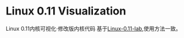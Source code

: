 Linux 0.11 Visualization
==============

Linux 0.11内核可视化·修改版内核代码
基于[Linux-0.11-lab](https://git.sinomo.net/os-visualization/linux-0.11-lab),使用方法一致。
